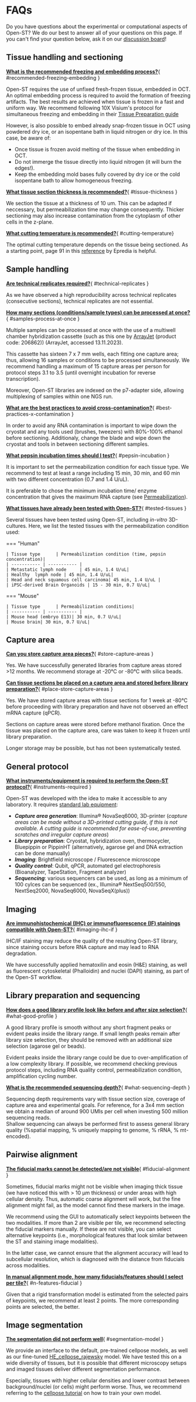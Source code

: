 # FAQs 

Do you have questions about the experimental or computational aspects of Open-ST?
We do our best to answer all of your questions on this page. If you can't find your question 
below, ask it on our [discussion board]!

  [discussion board]: https://github.com/rajewsky-lab/openst/discussions


## Tissue handling and sectioning

[__What is the recommended freezing and embedding process?__](#recommended-freezing-embedding){ #recommended-freezing-embedding }

Open-ST requires the use of unfixed fresh-frozen tissue, embedded in OCT. An optimal embedding process is required to avoid the formation of freezing artifacts. The best results are achieved when tissue is frozen in a fast and uniform way.
We recommend following 10X Visium's protocol for simultaneous freezing and embedding in their [Tissue Preparation guide](https://cdn.10xgenomics.com/image/upload/v1695417744/support-documents/CG000240_Demonstrated_Protocol_VisiumSpatialProtocols_TissuePreparationGuide_RevE.pdf)

However, is also possible to embed already snap-frozen tissue in OCT using powdered dry ice, or an isopentane bath in liquid nitrogen or dry ice. In this case, be aware of:

- Once tissue is frozen avoid melting of the tissue when embedding in OCT.
- Do not immerge the tissue directly into liquid nitrogen (it will burn the edges!).
- Keep the embedding mold bases fully covered by dry ice or the cold isopentane bath to allow homogeneous freezing.


[__What tissue section thickness is recommended?__](#tissue-thickness){ #tissue-thickness }

We section the tissue at a thickness of 10 um. This can be adapted if neccessary, but permeabilization time may change consequently. Thicker sectioning may also increase contamination from the cytoplasm of other cells in the z-plane.

[__What cutting temperature is recommended?__](#cutting-temperature){ #cutting-temperature}

The optimal cutting temperature depends on the tissue being sectioned. As a starting point, page 91 in this [reference](static/docs/cryotome_guide.pdf) by Epredia is helpful.

## Sample handling

[__Are technical replicates required?__](#technical-replicates){ #technical-replicates }

As we have observed a high reproducibility across technical replicates (consecutive sections), technical replicates are not essential.

[__How many sections (conditions/sample types) can be processed at once?__](#samples-process-at-once){ #samples-process-at-once }
	
Multiple samples can be processed at once with the use of a multiwell chamber hybridization cassette
(such as this one by [ArrayJet](https://arrayjet.com/consumables/proplate-multi-well-chambers-16-well-slide-module) (product code: 206862)) (ArrayJet, accessed 13.11.2023). 

This cassette has sixteen 7 x 7 mm wells, each fitting one capture area; thus, allowing 16 samples or conditions to be processed simultaneously.
We recommend handling a maximum of 15 capture areas per person for protocol steps 3.1 to 3.5 (until overnight incubation for reverse transcription).

Moreover, Open-ST libraries are indexed on the p7-adapter side, allowing multiplexing of samples within one NGS run. 

[__What are the best practices to avoid cross-contamination?__](#best-practices-x-contamination){ #best-practices-x-contamination }

In order to avoid any RNA contamination is important to wipe down the cryostat and any tools used (brushes, tweezers) with 80%-100% ethanol before sectioning. Additionaly, change the blade and wipe down the cryostat and tools in between sectioning different samples. 

[__What pepsin incubation times should I test?__](#pepsin-incubation){ #pepsin-incubation }

It is important to set the permeabilization condition for each tissue type. 
We recommend to test at least a range including 15 min, 30 min, and 60 min with two different concentration (0.7 and 1.4 U/uL). 

It is preferable to chose the minimum incubation time/ enzyme concentration that
gives the maximum RNA capture (see [Permeabilization](experimental/library_preparation.md#permeabilization)).

[__What tissues have already been tested with Open-ST?__](#tested-tissues){ #tested-tissues }

Several tissues have been tested using Open-ST, including *in-vitro* 3D-cultures.
Here, we list the tested tissues with the permeabilization condition used:

=== "Human"

    | Tissue type      | Permeabilization condition (time, pepsin concentration)|
    | ----------- | ----------- | 
    | Metastatic lymph node     | 45 min, 1.4 U/uL| 
    | Healthy  lymph node | 45 min, 1.4 U/uL|
    | Head and neck squamous cell carcinoma| 45 min, 1.4 U/uL | 
    | iPSC-derived Brain Organoids | 15 - 30 min, 0.7 U/uL|

=== "Mouse"

    | Tissue type      | Permeabilization conditions|
    | ----------- | ----------- | 
    | Mouse head (embryo E13)| 30 min, 0.7 U/uL|
    | Mouse brain| 30 min, 0.7 U/uL|

## Capture area
[__Can you store capture area pieces?__](#store-capture-areas){ #store-capture-areas }

Yes. We have successfully generated libraries from capture areas stored >12 months. We recommend storage at -20°C or -80°C with silica beads. 

[__Can tissue sections be placed on a capture area and stored before library preparation?__](#place-store-capture-areas){ #place-store-capture-areas }

Yes. We have stored capture areas with tissue sections for 1 week at -80°C before proceeding with library
preparation and have not observed an effect mRNA capture (qPCR). 

Sections on capture areas were stored before methanol fixation. Once the tissue was placed on the capture area,
care was taken to keep it frozen until library preparation.

Longer storage may be possible, but has not been systematically tested. 

## General protocol
[__What instruments/equipment is required to perform the Open-ST protocol?__](#instruments-required){ #instruments-required }

Open-ST was developed with the idea to make it accessible to any laboratory. It requires [standard lab equipment](experimental/getting_started.md): 

-	***Capture area generation***: Illumina® NovaSeq6000, 3D-printer (*capture areas can be made without a 3D-printed cutting guide, if this is not available. A cutting guide is recommended for ease-of-use, preventing scratches and irregular capture areas*)  
- 	***Library preparation***: Cryostat, hybridization oven, thermocycler, Bluepippin or PippinHT (alternatively, agarose gel and DNA extraction can be done manually)
-	***Imaging***: Brightfield microscope / Fluorescence microscope 
-	***Quality control***: Qubit, qPCR, automated gel electrophoresis (Bioanalyzer, TapeStation, Fragment analyzer)
- 	***Sequencing***: various sequencers can be used, as long as a minimum of 100 cylces can be sequenced (ex., Illumina® NextSeq500/550, NextSeq2000, NovaSeq6000, NovaSeqX(plus))

## Imaging
[__Are immunohistochemical (IHC) or immunofluorescence (IF) stainings compatible with Open-ST?__](#imaging-ihc-if){ #imaging-ihc-if }

IHC/IF staining may reduce the quality of the resulting Open-ST library, since staining occurs before RNA capture and may lead to RNA degradation.  

We have successfully applied hematoxilin and eosin (H&E) staining, as well as fluorescent cytoskeletal (Phalloidin) and nuclei (DAPI) staining, as part of the Open-ST workflow.


## Library preparation and sequencing
[__How does a good library profile look like before and after size selection?__](#what-good-profile){ #what-good-profile }
		
A good library profile is smooth without any short fragment peaks or evident peaks inside the library range.
If small length peaks remain after library size selection, they should be removed with an additional size selection (agarose gel or beads). 

Evident peaks inside the library range could be due to over-amplification of a low complexity library.
If possible, we recommend checking previous protocol steps, including RNA quality control, permeabilization condition, amplification cycling number.

[__What is the recommended sequencing depth?__](#what-sequencing-depth){ #what-sequencing-depth }

Sequencing depth requirements vary with tissue section size, coverage of capture area and experimental goals.
For reference, for a 3x4 mm section we obtain a median of around 900 UMIs per cell when investing 500 million sequencing reads.  
Shallow sequencing can always be performed first to assess general library quality (%spatial mapping, % uniquely mapping to genome, % rRNA, % mt-encoded). 


## Pairwise alignment
[__The fiducial marks cannot be detected/are not visible__](#fiducial-alignment){ #fiducial-alignment }

Sometimes, fiducial marks might not be visible when imaging thick tissue (we have noticed this with > 10 µm thickness) or under areas with high cellular density. Thus, automatic coarse alignment will work, but the fine alignment might fail, as the model cannot find these markers in the image. 

We recommend using the GUI to automatically select keypoints between the two modalities. If more than 2 are visible per tile, we recommend selecting the fiducial markers manually. If these are not visible, you can select alternative keypoints (i.e., morphological features that look similar between the ST and staining image modalities). 

In the latter case, we cannot ensure that the alignment accuracy will lead to subcellular resolution, which is diagnosed with the distance from fiducials across modalities.

[__In manual alignment mode, how many fiducials/features should I select per tile?__](#n-features-fiducial){ #n-features-fiducial }

Given that a rigid transformation model is estimated from the selected pairs of keypoints, we recommend at least 2 points. The more corresponding points are selected, the better.

## Image segmentation

[__The segmentation did not perform well__](#segmentation-model){ #segmentation-model }

We provide an interface to the default, pre-trained cellpose models, as well as our fine-tuned [HE_cellpose_rajewsky](http://bimsbstatic.mdc-berlin.de/rajewsky/openst-public-data/models/HE_cellpose_rajewsky) model. We have tested this on a wide diversity of tissues, but it is possible that different microscopy setups and imaged tissues deliver different segmentation performance. 

Especially, tissues with higher cellular densities and lower contrast between background/nuclei (or cells) might perform worse. Thus, we recommend referring to the [cellpose tutorial](https://cellpose.readthedocs.io/en/latest/gui.html#training-your-own-cellpose-model) on how to train your own model.